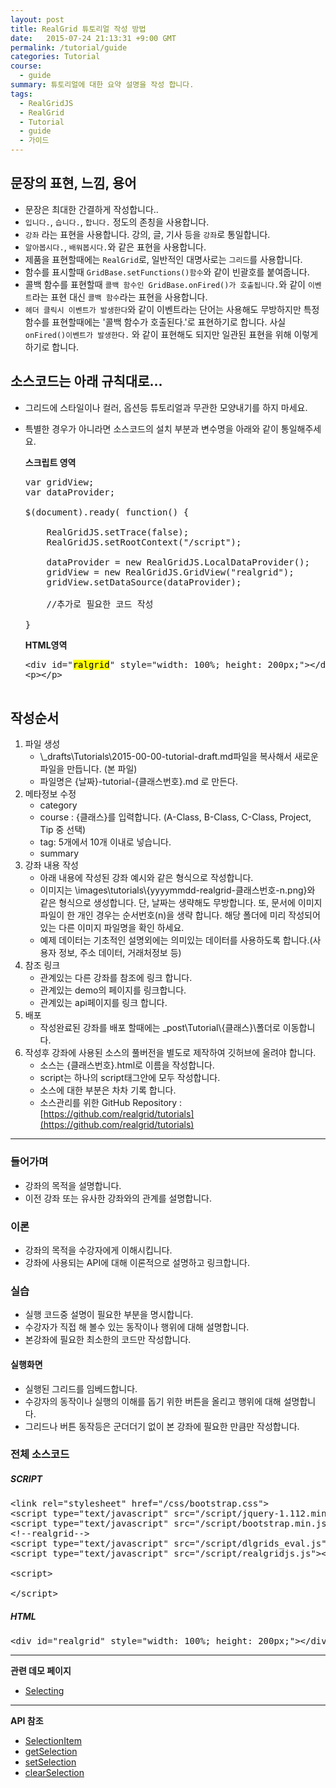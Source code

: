 ```yaml
---
layout: post
title: RealGrid 튜토리얼 작성 방법
date:   2015-07-24 21:13:31 +9:00 GMT
permalink: /tutorial/guide
categories: Tutorial
course:
  - guide
summary: 튜토리얼에 대한 요약 설명을 작성 합니다.
tags: 
  - RealGridJS
  - RealGrid
  - Tutorial
  - guide
  - 가이드
---
```


## 문장의 표현, 느낌, 용어
* 문장은 최대한 간결하게 작성합니다..
* `입니다.`, `습니다.`, `합니다.` 정도의 존칭을 사용합니다.
* `강좌` 라는 표현을 사용합니다. 강의, 글, 기사 등을 `강좌`로 통일합니다.
* `알아봅시다.`, `배워봅시다.`와 같은 표현을 사용합니다.
* 제품을 표현할때에는 `RealGrid`로, 일반적인 대명사로는 `그리드`를 사용합니다.
* 함수를 표시할때 `GridBase.setFunctions()함수`와 같이 빈괄호를 붙여줍니다.
* 콜백 함수를 표현할때 `콜백 함수인 GridBase.onFired()가 호출됩니다.`와 같이 `이벤트`라는 표현 대신 `콜백 함수`라는 표현을 사용합니다.
* `헤더 클릭시 이벤트가 발생한다`와 같이 이벤트라는 단어는 사용해도 무방하지만 특정 함수를 표현할때에는 '콜백 함수가 호출된다.'로 표현하기로 합니다. 사실 `onFired()이벤트가 발생한다.` 와 같이 표현해도 되지만 일관된 표현을 위해 이렇게 하기로 합니다.

## 소스코드는 아래 규칙대로...

* 그리드에 스타일이나 컬러, 옵션등 튜토리얼과 무관한 모양내기를 하지 마세요.
* 특별한 경우가 아니라면 소스코드의 설치 부분과 변수명을 아래와 같이 통일해주세요.
  
  **스크립트 영역**

  <pre class="prettyprint">
  var gridView;
  var dataProvider;
      
  $(document).ready( function() {

      RealGridJS.setTrace(false);
      RealGridJS.setRootContext("/script");
      
      dataProvider = new RealGridJS.LocalDataProvider();
      gridView = new RealGridJS.GridView("realgrid");
      gridView.setDataSource(dataProvider);

      //추가로 필요한 코드 작성

  }</pre>

  **HTML영역**

  <pre class="prettyprint">
  &lt;div id=&quot;<mark>ralgrid</mark>&quot; style=&quot;width: 100%; height: 200px;&quot;&gt;&lt;/div&gt;
  &lt;p&gt;&lt;/p&gt;

  </pre>

## 작성순서
1. 파일 생성
    * \\\_drafts\\Tutorials\\2015-00-00-tutorial-draft.md파일을 복사해서 새로운 파일을 만듭니다. (본 파일)
    * 파일명은 {날짜}-tutorial-{클래스번호}.md 로 만든다.
3. 메타정보 수정
    * category
    * course : {클래스}를 입력합니다. (A-Class, B-Class, C-Class, Project, Tip 중 선택)
    * tag: 5개에서 10개 이내로 넣습니다.
    * summary
4. 강좌 내용 작성
    * 아래 내용에 작성된 강좌 예시와 같은 형식으로 작성합니다.
    * 이미지는 \\images\\tutorials\\{yyyymmdd-realgrid-클래스번호-n.png}와 같은 형식으로 생성합니다. 단, 날짜는 생략해도 무방합니다. 또, 문서에 이미지 파일이 한 개인 경우는 순서번호(n)을 생략 합니다. 해당 폴더에 미리 작성되어 있는 다른 이미지 파일명을 확인 하세요.
    * 예제 데이터는 기초적인 설명외에는 의미있는 데이터를 사용하도록 합니다.(사용자 정보, 주소 데이터, 거래처정보 등)
5. 참조 링크 
    * 관계있는 다른 강좌를 참조에 링크 합니다.
    * 관계있는 demo의 페이지를 링크합니다.
    * 관계있는 api페이지를 링크 합니다.
6. 배포
    * 작성완료된 강좌를 배포 할때에는 \_post\\Tutorial\\{클래스}\\폴더로 이동합니다.
7. 작성후 강좌에 사용된 소스의 풀버전을 별도로 제작하여 깃허브에 올려야 합니다.
    * 소스는 {클래스번호}.html로 이름을 작성합니다. 
    * script는 하나의 script태그안에 모두 작성합니다.
    * 소스에 대한 부분은 차차 기록 합니다.
    * 소스관리를 위한 GitHub Repository : [https://github.com/realgrid/tutorials](https://github.com/realgrid/tutorials)

---

### 들어가며

* 강좌의 목적을 설명합니다.
* 이전 강좌 또는 유사한 강좌와의 관계를 설명합니다.

### 이론

* 강좌의 목적을 수강자에게 이해시킵니다.
* 강좌에 사용되는 API에 대해 이론적으로 설명하고 링크합니다.

### 실습

* 실행 코드중 설명이 필요한 부분을 명시합니다.
* 수강자가 직접 해 볼수 있는 동작이나 행위에 대해 설명합니다.
* 본강좌에 필요한 최소한의 코드만 작성합니다.

#### 실행화면

* 실행된 그리드를 임베드합니다.
* 수강자의 동작이나 실행의 이해를 돕기 위한 버튼을 올리고 행위에 대해 설명합니다.
* 그리드나 버튼 동작등은 군더더기 없이 본 강좌에 필요한 만큼만 작성합니다.

### 전체 소스코드

##### SCRIPT    
<pre class="prettyprint full-source-script">
&lt;link rel=&quot;stylesheet&quot; href=&quot;/css/bootstrap.css&quot;&gt;
&lt;script type=&quot;text/javascript&quot; src=&quot;/script/jquery-1.112.min.js&quot;&gt;&lt;/script&gt;
&lt;script type=&quot;text/javascript&quot; src=&quot;/script/bootstrap.min.js&quot;&gt;&lt;/script&gt;
&lt;!--realgrid--&gt;
&lt;script type=&quot;text/javascript&quot; src=&quot;/script/dlgrids_eval.js&quot;&gt;&lt;/script&gt;
&lt;script type=&quot;text/javascript&quot; src=&quot;/script/realgridjs.js&quot;&gt;&lt;/script&gt;

&lt;script&gt;

&lt;/script&gt;
</pre>

##### HTML
<pre class="prettyprint full-source-html">
&lt;div id=&quot;realgrid&quot; style=&quot;width: 100%; height: 200px;&quot;&gt;&lt;/div&gt;
</pre>


---
**관련 데모 페이지**

* [Selecting](http://demo.realgrid.com/Demo/Selecting?ptype=js)

---
**API 참조**

* [SelectionItem](/api/types/SelectionItem/)
* [getSelection](/api/types/getSelection/)
* [setSelection](/api/types/setSelection/)
* [clearSelection](/api/types/clearSelection/)
